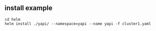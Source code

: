 ## install example

```
cd helm
helm install ./yapi/ --namespace=yapi --name yapi -f cluster1.yaml
```